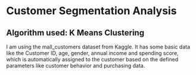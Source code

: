 # Customer Segmentation Analysis
## Algorithm used: K Means Clustering 
I am using the mall_customers dataset from Kaggle. It has some basic data like the Customer ID, age, gender, annual income and spending score, which is automatically assigned to the customer based on the defined parameters like customer behavior and purchasing data.
